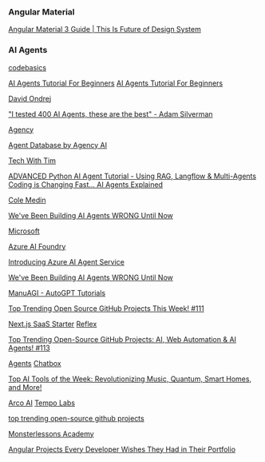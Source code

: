 ### Angular Material

[Angular Material 3 Guide | This Is Future of Design System](https://www.youtube.com/watch?v=MGnLrim_WnM&t=1026s)

### AI Agents

[codebasics]()

[AI Agents Tutorial For Beginners](https://www.youtube.com/watch?v=EUey9L9sgzE)
[AI Agents Tutorial For Beginners](https://www.youtube.com/watch?v=EUey9L9sgzE&t=4s)

[David Ondrej]()

["I tested 400 AI Agents, these are the best" - Adam Silverman](https://www.youtube.com/watch?v=z4QsBsO3SS0&t=1098s)

[Agency](https://www.agen.cy/)

[Agent Database by Agency AI](https://docs.google.com/spreadsheets/d/1VnOv_C0v_FgDeKuQBaGuMNsWgoWOpLkGbE_XS_2Vb3Q/edit?gid=0#gid=0)

[Tech With Tim](https://www.youtube.com/@TechWithTim)

[ADVANCED Python AI Agent Tutorial - Using RAG, Langflow & Multi-Agents](https://www.youtube.com/watch?v=QmUsG_3wHPg&t=22s)
[Coding is Changing Fast... AI Agents Explained](https://www.youtube.com/watch?v=IpktEXs4wFU)

[Cole Medin]()

[We've Been Building AI Agents WRONG Until Now](https://www.youtube.com/watch?v=pC17ge_2n0Q&t=1s)

[Microsoft]()

[Azure AI Foundry](https://ai.azure.com/)

[Introducing Azure AI Agent Service](https://techcommunity.microsoft.com/blog/azure-ai-services-blog/introducing-azure-ai-agent-service/4298357)

[We've Been Building AI Agents WRONG Until Now](https://www.youtube.com/watch?v=pC17ge_2n0Q)

[ManuAGI - AutoGPT Tutorials](https://www.youtube.com/@ManuAGI)

[Top Trending Open Source GitHub Projects This Week! #111](https://www.youtube.com/watch?v=LIAxSf7pMlg)

[Next.js SaaS Starter](https://github.com/leerob/next-saas-starter)
[Reflex](https://github.com/reflex-dev/reflex)

[Top Trending Open-Source GitHub Projects: AI, Web Automation & AI Agents! #113](https://www.youtube.com/watch?v=ynY1iy2ISxU)

[Agents](https://github.com/livekit/agents)
[Chatbox](https://github.com/Bin-Huang/chatbox)

[Top AI Tools of the Week: Revolutionizing Music, Quantum, Smart Homes, and More!](https://www.youtube.com/watch?v=BWqOjv8bVDw&t=12s)

[Arco AI](https://www.thearco.ai/create)
[Tempo Labs](https://www.tempolabs.ai/)

[top trending open-source github projects](https://www.youtube.com/@ManuAGI/search?query=top%20trending%20open-source%20github%20projects)

[Monsterlessons Academy](https://www.youtube.com/@MonsterlessonsAcademy)

[Angular Projects Every Developer Wishes They Had in Their Portfolio](https://www.youtube.com/watch?v=S_wTb4pP_6Q)

